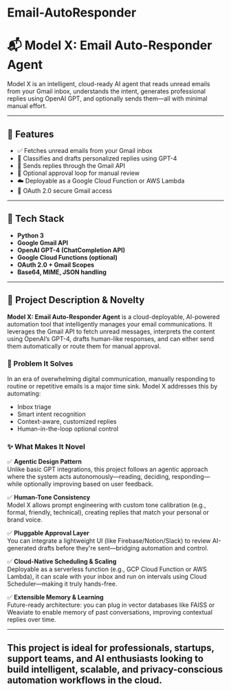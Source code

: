 # Email-AutoResponder
# 📬 Model X: Email Auto-Responder Agent

Model X is an intelligent, cloud-ready AI agent that reads unread emails from your Gmail inbox, understands the intent, generates professional replies using OpenAI GPT, and optionally sends them—all with minimal manual effort.

---

## 🚀 Features

- ✅ Fetches unread emails from your Gmail inbox
- 🧠 Classifies and drafts personalized replies using GPT-4
- 📨 Sends replies through the Gmail API
- 👤 Optional approval loop for manual review
- ☁️ Deployable as a Google Cloud Function or AWS Lambda
- 🔐 OAuth 2.0 secure Gmail access

---

## 🧰 Tech Stack

- **Python 3**
- **Google Gmail API**
- **OpenAI GPT-4 (ChatCompletion API)**
- **Google Cloud Functions (optional)**
- **OAuth 2.0 + Gmail Scopes**
- **Base64, MIME, JSON handling**

---
## 📖 Project Description & Novelty

**Model X: Email Auto-Responder Agent** is a cloud-deployable, AI-powered automation tool that intelligently manages your email communications. It leverages the Gmail API to fetch unread messages, interprets the content using OpenAI’s GPT-4, drafts human-like responses, and can either send them automatically or route them for manual approval. 

### 🎯 Problem It Solves
In an era of overwhelming digital communication, manually responding to routine or repetitive emails is a major time sink. Model X addresses this by automating:
- Inbox triage
- Smart intent recognition
- Context-aware, customized replies
- Human-in-the-loop optional control

### ✨ What Makes It Novel

✅ **Agentic Design Pattern**  
Unlike basic GPT integrations, this project follows an agentic approach where the system acts autonomously—reading, deciding, responding—while optionally improving based on user feedback.

✅ **Human-Tone Consistency**  
Model X allows prompt engineering with custom tone calibration (e.g., formal, friendly, technical), creating replies that match your personal or brand voice.

✅ **Pluggable Approval Layer**  
You can integrate a lightweight UI (like Firebase/Notion/Slack) to review AI-generated drafts before they're sent—bridging automation and control.

✅ **Cloud-Native Scheduling & Scaling**  
Deployable as a serverless function (e.g., GCP Cloud Function or AWS Lambda), it can scale with your inbox and run on intervals using Cloud Scheduler—making it truly hands-free.

✅ **Extensible Memory & Learning**  
Future-ready architecture: you can plug in vector databases like FAISS or Weaviate to enable memory of past conversations, improving contextual replies over time.

---

This project is ideal for professionals, startups, support teams, and AI enthusiasts looking to build intelligent, scalable, and privacy-conscious automation workflows in the cloud.
---

